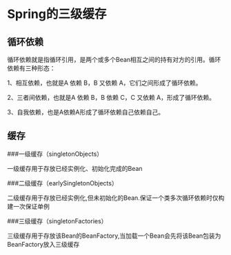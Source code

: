 # Spring的三级缓存

## 循环依赖

循环依赖就是指循环引用，是两个或多个Bean相互之间的持有对方的引用。循环依赖有三种形态：

1、相互依赖，也就是A 依赖 B，B 又依赖 A，它们之间形成了循环依赖。

2、三者间依赖，也就是A 依赖 B，B 依赖 C，C 又依赖 A，形成了循环依赖。

3、自我依赖，也是A依赖A形成了循环依赖自己依赖自己。


## 缓存

###一级缓存（singletonObjects）

一级缓存用于存放已经实例化、初始化完成的Bean

###二级缓存（earlySingletonObjects）

二级缓存用于存放已经实例化,但未初始化的Bean.保证一个类多次循环依赖时仅构建一次保证单例

###三级缓存（singletonFactories）

三级缓存用于存放该Bean的BeanFactory,当加载一个Bean会先将该Bean包装为BeanFactory放入三级缓存

